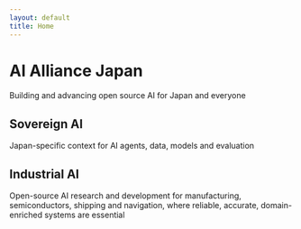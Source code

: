 ```yaml
---  
layout: default  
title: Home
---  
```


<div class="hero bg-primary text-white py-5">  
    <div class="container text-center">  
        <h1 class="display-4">AI Alliance Japan</h1>  
        <p class="lead">Building and advancing open source AI for Japan and everyone</p>   
    </div>  
    <p></p>
    
</div>  

<div class="container my-5">  
    <div class="row">  
        <div class="col-md-6">  
            <h2>Sovereign AI</h2>  
            <p>Japan-specific context for AI agents, data, models and evaluation</p>  
        </div>  
        <div class="col-md-6">  
            <h2>Industrial AI</h2>  
            <p>Open-source AI research and development for manufacturing, semiconductors, shipping and navigation, where reliable, accurate, domain-enriched systems are essential</p>    
        </div>  
    </div>  
</div>  
